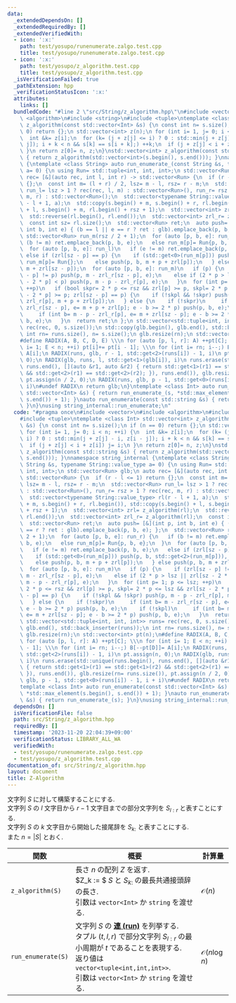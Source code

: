 ```yaml
---
data:
  _extendedDependsOn: []
  _extendedRequiredBy: []
  _extendedVerifiedWith:
  - icon: ':x:'
    path: test/yosupo/runenumerate.zalgo.test.cpp
    title: test/yosupo/runenumerate.zalgo.test.cpp
  - icon: ':x:'
    path: test/yosupo/z_algorithm.test.cpp
    title: test/yosupo/z_algorithm.test.cpp
  _isVerificationFailed: true
  _pathExtension: hpp
  _verificationStatusIcon: ':x:'
  attributes:
    links: []
  bundledCode: "#line 2 \"src/String/z_algorithm.hpp\"\n#include <vector>\n#include\
    \ <algorithm>\n#include <string>\n#include <tuple>\ntemplate <class Int> std::vector<int>\
    \ z_algorithm(const std::vector<Int> &s) {\n const int n= s.size();\n if (n ==\
    \ 0) return {};\n std::vector<int> z(n);\n for (int i= 1, j= 0; i < n; ++i) {\n\
    \  int &k= z[i];\n  for (k= (j + z[j] <= i) ? 0 : std::min(j + z[j] - i, z[i -\
    \ j]); i + k < n && s[k] == s[i + k];) ++k;\n  if (j + z[j] < i + z[i]) j= i;\n\
    \ }\n return z[0]= n, z;\n}\nstd::vector<int> z_algorithm(const std::string &s)\
    \ { return z_algorithm(std::vector<int>(s.begin(), s.end())); }\nnamespace string_internal\
    \ {\ntemplate <class String> auto run_enumerate_(const String &s, typename String::value_type\
    \ a= 0) {\n using Run= std::tuple<int, int, int>;\n std::vector<Run> glb;\n auto\
    \ rec= [&](auto rec, int l, int r) -> std::vector<Run> {\n  if (r - l <= 1) return\
    \ {};\n  const int m= (l + r) / 2, lsz= m - l, rsz= r - m;\n  std::vector<Run>\
    \ run_l= lsz > 1 ? rec(rec, l, m) : std::vector<Run>(), run_r= rsz > 1 ? rec(rec,\
    \ m, r) : std::vector<Run>();\n  std::vector<typename String::value_type> rl(r\
    \ - l + 1, a);\n  std::copy(s.begin() + m, s.begin() + r, rl.begin()), std::copy(s.begin()\
    \ + l, s.begin() + m, rl.begin() + rsz + 1);\n  std::vector<int> zrl= z_algorithm(rl);\n\
    \  std::reverse(rl.begin(), rl.end());\n  std::vector<int> zrl_r= z_algorithm(rl);\n\
    \  const int sz= rl.size();\n  std::vector<Run> ret;\n  auto push= [&](int p,\
    \ int b, int e) { (b == l || e == r ? ret : glb).emplace_back(p, b, e); };\n \
    \ std::vector<Run> run_m(rsz / 2 + 1);\n  for (auto [p, b, e]: run_r) {\n   if\
    \ (b != m) ret.emplace_back(p, b, e);\n   else run_m[p]= Run{p, b, e};\n  }\n\
    \  for (auto [p, b, e]: run_l)\n   if (e != m) ret.emplace_back(p, b, e);\n  \
    \ else if (zrl[sz - p] == p) {\n    if (std::get<0>(run_m[p])) push(p, b, std::get<2>(run_m[p])),\
    \ run_m[p]= Run{};\n    else push(p, b, m + p + zrl[p]);\n   } else push(p, b,\
    \ m + zrl[sz - p]);\n  for (auto [p, b, e]: run_m)\n   if (p) {\n    if (zrl[sz\
    \ - p] != p) push(p, m - zrl_r[sz - p], e);\n    else if (2 * p > lsz || zrl[sz\
    \ - 2 * p] < p) push(p, m - p - zrl_r[p], e);\n   }\n  for (int p= 1; p <= lsz;\
    \ ++p)\n   if (bool skpr= 2 * p <= rsz && zrl[p] >= p, skpl= 2 * p <= lsz && zrl[sz\
    \ - 2 * p] >= p; zrl[sz - p] == p) {\n    if (!skpl && !skpr) push(p, m - p -\
    \ zrl_r[p], m + p + zrl[p]);\n   } else {\n    if (!skpr)\n     if (int b= m -\
    \ zrl_r[sz - p], e= m + p + zrl[p]; e - b >= 2 * p) push(p, b, e);\n    if (!skpl)\n\
    \     if (int b= m - p - zrl_r[p], e= m + zrl[sz - p]; e - b >= 2 * p) push(p,\
    \ b, e);\n   }\n  return ret;\n };\n std::vector<std::tuple<int, int, int>> runs=\
    \ rec(rec, 0, s.size());\n std::copy(glb.begin(), glb.end(), std::back_inserter(runs));\n\
    \ int rn= runs.size(), n= s.size();\n glb.resize(rn);\n std::vector<int> pt(n);\n\
    #define RADIX(A, B, C, D, E) \\\n for (auto [p, l, r]: A) ++pt[C]; \\\n for (int\
    \ i= 1; E < n; ++i) pt[i]+= pt[i - 1]; \\\n for (int i= rn; i--;) B[--pt[D]]=\
    \ A[i];\n RADIX(runs, glb, r - 1, std::get<2>(runs[i]) - 1, i)\n pt.assign(n,\
    \ 0);\n RADIX(glb, runs, l, std::get<1>(glb[i]), i)\n runs.erase(std::unique(runs.begin(),\
    \ runs.end(), [](auto &r1, auto &r2) { return std::get<1>(r1) == std::get<1>(r2)\
    \ && std::get<2>(r1) == std::get<2>(r2); }), runs.end()), glb.resize(rn= runs.size()),\
    \ pt.assign(n / 2, 0);\n RADIX(runs, glb, p - 1, std::get<0>(runs[i]) - 1, i +\
    \ i)\n#undef RADIX\n return glb;\n}\ntemplate <class Int> auto run_enumerate(const\
    \ std::vector<Int> &s) { return run_enumerate_(s, *std::max_element(s.begin(),\
    \ s.end()) + 1); }\nauto run_enumerate(const std::string &s) { return run_enumerate_(s);\
    \ }\n}\nusing string_internal::run_enumerate;\n"
  code: "#pragma once\n#include <vector>\n#include <algorithm>\n#include <string>\n\
    #include <tuple>\ntemplate <class Int> std::vector<int> z_algorithm(const std::vector<Int>\
    \ &s) {\n const int n= s.size();\n if (n == 0) return {};\n std::vector<int> z(n);\n\
    \ for (int i= 1, j= 0; i < n; ++i) {\n  int &k= z[i];\n  for (k= (j + z[j] <=\
    \ i) ? 0 : std::min(j + z[j] - i, z[i - j]); i + k < n && s[k] == s[i + k];) ++k;\n\
    \  if (j + z[j] < i + z[i]) j= i;\n }\n return z[0]= n, z;\n}\nstd::vector<int>\
    \ z_algorithm(const std::string &s) { return z_algorithm(std::vector<int>(s.begin(),\
    \ s.end())); }\nnamespace string_internal {\ntemplate <class String> auto run_enumerate_(const\
    \ String &s, typename String::value_type a= 0) {\n using Run= std::tuple<int,\
    \ int, int>;\n std::vector<Run> glb;\n auto rec= [&](auto rec, int l, int r) ->\
    \ std::vector<Run> {\n  if (r - l <= 1) return {};\n  const int m= (l + r) / 2,\
    \ lsz= m - l, rsz= r - m;\n  std::vector<Run> run_l= lsz > 1 ? rec(rec, l, m)\
    \ : std::vector<Run>(), run_r= rsz > 1 ? rec(rec, m, r) : std::vector<Run>();\n\
    \  std::vector<typename String::value_type> rl(r - l + 1, a);\n  std::copy(s.begin()\
    \ + m, s.begin() + r, rl.begin()), std::copy(s.begin() + l, s.begin() + m, rl.begin()\
    \ + rsz + 1);\n  std::vector<int> zrl= z_algorithm(rl);\n  std::reverse(rl.begin(),\
    \ rl.end());\n  std::vector<int> zrl_r= z_algorithm(rl);\n  const int sz= rl.size();\n\
    \  std::vector<Run> ret;\n  auto push= [&](int p, int b, int e) { (b == l || e\
    \ == r ? ret : glb).emplace_back(p, b, e); };\n  std::vector<Run> run_m(rsz /\
    \ 2 + 1);\n  for (auto [p, b, e]: run_r) {\n   if (b != m) ret.emplace_back(p,\
    \ b, e);\n   else run_m[p]= Run{p, b, e};\n  }\n  for (auto [p, b, e]: run_l)\n\
    \   if (e != m) ret.emplace_back(p, b, e);\n   else if (zrl[sz - p] == p) {\n\
    \    if (std::get<0>(run_m[p])) push(p, b, std::get<2>(run_m[p])), run_m[p]= Run{};\n\
    \    else push(p, b, m + p + zrl[p]);\n   } else push(p, b, m + zrl[sz - p]);\n\
    \  for (auto [p, b, e]: run_m)\n   if (p) {\n    if (zrl[sz - p] != p) push(p,\
    \ m - zrl_r[sz - p], e);\n    else if (2 * p > lsz || zrl[sz - 2 * p] < p) push(p,\
    \ m - p - zrl_r[p], e);\n   }\n  for (int p= 1; p <= lsz; ++p)\n   if (bool skpr=\
    \ 2 * p <= rsz && zrl[p] >= p, skpl= 2 * p <= lsz && zrl[sz - 2 * p] >= p; zrl[sz\
    \ - p] == p) {\n    if (!skpl && !skpr) push(p, m - p - zrl_r[p], m + p + zrl[p]);\n\
    \   } else {\n    if (!skpr)\n     if (int b= m - zrl_r[sz - p], e= m + p + zrl[p];\
    \ e - b >= 2 * p) push(p, b, e);\n    if (!skpl)\n     if (int b= m - p - zrl_r[p],\
    \ e= m + zrl[sz - p]; e - b >= 2 * p) push(p, b, e);\n   }\n  return ret;\n };\n\
    \ std::vector<std::tuple<int, int, int>> runs= rec(rec, 0, s.size());\n std::copy(glb.begin(),\
    \ glb.end(), std::back_inserter(runs));\n int rn= runs.size(), n= s.size();\n\
    \ glb.resize(rn);\n std::vector<int> pt(n);\n#define RADIX(A, B, C, D, E) \\\n\
    \ for (auto [p, l, r]: A) ++pt[C]; \\\n for (int i= 1; E < n; ++i) pt[i]+= pt[i\
    \ - 1]; \\\n for (int i= rn; i--;) B[--pt[D]]= A[i];\n RADIX(runs, glb, r - 1,\
    \ std::get<2>(runs[i]) - 1, i)\n pt.assign(n, 0);\n RADIX(glb, runs, l, std::get<1>(glb[i]),\
    \ i)\n runs.erase(std::unique(runs.begin(), runs.end(), [](auto &r1, auto &r2)\
    \ { return std::get<1>(r1) == std::get<1>(r2) && std::get<2>(r1) == std::get<2>(r2);\
    \ }), runs.end()), glb.resize(rn= runs.size()), pt.assign(n / 2, 0);\n RADIX(runs,\
    \ glb, p - 1, std::get<0>(runs[i]) - 1, i + i)\n#undef RADIX\n return glb;\n}\n\
    template <class Int> auto run_enumerate(const std::vector<Int> &s) { return run_enumerate_(s,\
    \ *std::max_element(s.begin(), s.end()) + 1); }\nauto run_enumerate(const std::string\
    \ &s) { return run_enumerate_(s); }\n}\nusing string_internal::run_enumerate;"
  dependsOn: []
  isVerificationFile: false
  path: src/String/z_algorithm.hpp
  requiredBy: []
  timestamp: '2023-11-20 22:04:39+09:00'
  verificationStatus: LIBRARY_ALL_WA
  verifiedWith:
  - test/yosupo/runenumerate.zalgo.test.cpp
  - test/yosupo/z_algorithm.test.cpp
documentation_of: src/String/z_algorithm.hpp
layout: document
title: Z-Algorithm
---
```


文字列 $S$ に対して構築することにする. \
文字列 $S$ の $l$ 文字目から $r-1$ 文字目までの部分文字列を $S_{l:r}$ と表すことにする.\
文字列 $S$ の $k$ 文字目から開始した接尾辞を $S_{k:}$ と表すことにする.\
また $n = \lvert S\rvert$ とおく. 

|関数|概要|計算量|
|---|---|---|
|`z_algorithm(S)`| 長さ $n$ の配列 $Z$ を返す. <br> $Z_k := $ $S$ と $S_{k:}$ の最長共通接頭辞の長さ. <br> 引数は `vector<Int>` か `string` を渡せる.|$\mathcal{O}(n)$|
|`run_enumerate(S)`|文字列 $S$ の [**連 (run)**](https://www.iss.is.tohoku.ac.jp/stringology/Algorithms/Basic/run.html) を列挙する. <br> タプル $(t,l,r)$ で部分文字列 $S_{l:r}$ の最小周期が $t$ であることを表現する. <br> 返り値は `vector<tuple<int,int,int>>`. <br> 引数は `vector<Int>` か `string` を渡せる.|$\mathcal{O}(n\log n)$|
